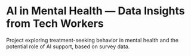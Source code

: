 # AI in Mental Health — Data Insights from Tech Workers

Project exploring treatment-seeking behavior in mental health and the potential role of AI support, based on survey data.